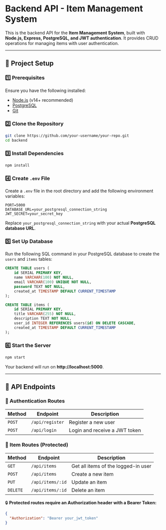 # Backend API - Item Management System

This is the backend API for the **Item Management System**, built with **Node.js, Express, PostgreSQL, and JWT authentication**. It provides CRUD operations for managing items with user authentication.

---

## 🚀 **Project Setup**

### **1️⃣ Prerequisites**

Ensure you have the following installed:

- [Node.js](https://nodejs.org/) (v14+ recommended)
- [PostgreSQL](https://www.postgresql.org/)
- [Git](https://git-scm.com/)

### **2️⃣ Clone the Repository**

```sh
git clone https://github.com/your-username/your-repo.git
cd backend
```

### **3️⃣ Install Dependencies**

```sh
npm install
```

### **4️⃣ Create `.env` File**

Create a `.env` file in the root directory and add the following environment variables:

```env
PORT=5000
DATABASE_URL=your_postgresql_connection_string
JWT_SECRET=your_secret_key
```

Replace `your_postgresql_connection_string` with your actual **PostgreSQL database URL**.

### **5️⃣ Set Up Database**

Run the following SQL command in your PostgreSQL database to create the `users` and `items` tables:

```sql
CREATE TABLE users (
    id SERIAL PRIMARY KEY,
    name VARCHAR(100) NOT NULL,
    email VARCHAR(100) UNIQUE NOT NULL,
    password TEXT NOT NULL,
    created_at TIMESTAMP DEFAULT CURRENT_TIMESTAMP
);

CREATE TABLE items (
    id SERIAL PRIMARY KEY,
    title VARCHAR(255) NOT NULL,
    description TEXT NOT NULL,
    user_id INTEGER REFERENCES users(id) ON DELETE CASCADE,
    created_at TIMESTAMP DEFAULT CURRENT_TIMESTAMP
);
```

### **6️⃣ Start the Server**

```sh
npm start
```

Your backend will run on **http://localhost:5000**.

---

## 📌 **API Endpoints**

### **🔹 Authentication Routes**

| Method | Endpoint        | Description                   |
| ------ | --------------- | ----------------------------- |
| `POST` | `/api/register` | Register a new user           |
| `POST` | `/api/login`    | Login and receive a JWT token |

### **🔹 Item Routes (Protected)**

| Method   | Endpoint         | Description                         |
| -------- | ---------------- | ----------------------------------- |
| `GET`    | `/api/items`     | Get all items of the logged-in user |
| `POST`   | `/api/items`     | Create a new item                   |
| `PUT`    | `/api/items/:id` | Update an item                      |
| `DELETE` | `/api/items/:id` | Delete an item                      |

🔒 **Protected routes require an Authorization header with a Bearer Token:**

```json
{
  "Authorization": "Bearer your_jwt_token"
}
```
